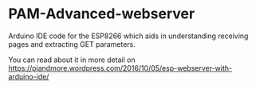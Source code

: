 # PAM-Advanced-webserver

Arduino IDE code for the ESP8266 which aids in understanding receiving pages and extracting GET parameters.

You can read about it in more detail on https://piandmore.wordpress.com/2016/10/05/esp-webserver-with-arduino-ide/
